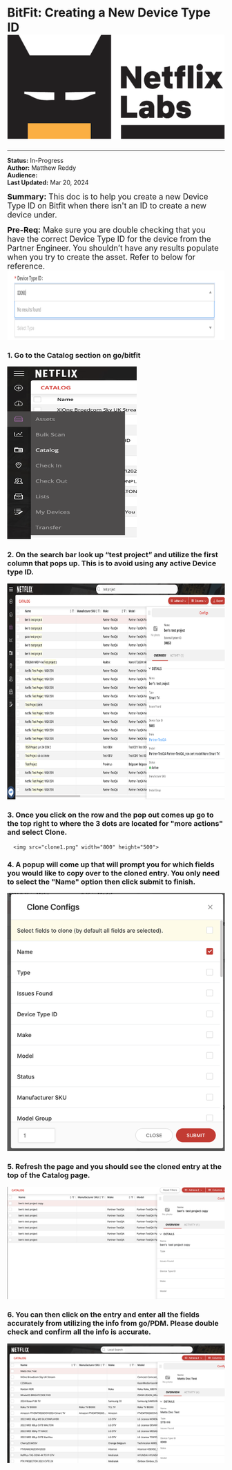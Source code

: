 # BitFit: Creating a New Device Type ID ![NO BAT?!](labsbat.png)


---

**Status:** In-Progress  
**Author:** Matthew Reddy  
**Audience:**   
**Last Updated:** Mar 20, 2024

<span style="font-size: large;">**Summary:** This doc is to help you create a new Device Type ID on Bitfit when there isn't an ID to create a new device under.</span>
 
<span style="font-size: large;">**Pre-Req:** Make sure you are double checking that you have the correct Device Type ID for the device from the Partner Engineer. You shouldn’t have any results populate when you try to create the asset. Refer to below for reference.</span>
<img src="bit1.png" width="800" height="160">

### 1. Go to the Catalog section on go/bitfit


   <img src="bit2.png" width="300" height="400">


### 2. On the search bar look up “test project” and utilize the first column that pops up. This is to avoid using any active Device type ID.
   <img src="bit3.png" width="800" height="500">

### 3. Once you click on the row and the pop out comes up go to the top right to where the 3 dots are located for "more actions" and select Clone.
      <img src="clone1.png" width="800" height="500">

### 4. A popup will come up that will prompt you for which fields you would like to copy over to the cloned entry. You only need to select the "Name" option then click submit to finish. 

   ![Alt Text](Clone2.png)

### 5. Refresh the page and you should see the cloned entry at the top of the Catalog page.
   ![Alt Text](clone3.png)

### 6. You can then click on the entry and enter all the fields accurately from utilizing the info from     go/PDM. Please double check and confirm all the info is accurate. 
   ![Alt Text](clone5.png)
